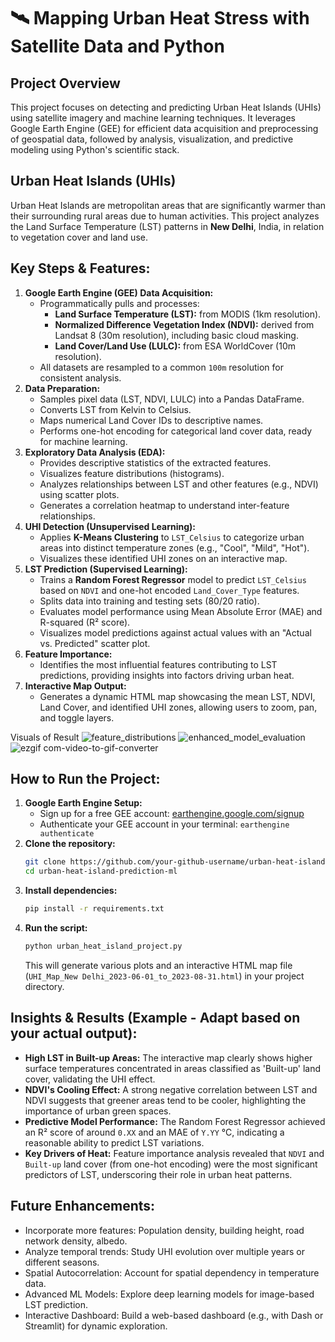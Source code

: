 # 🛰️ Mapping Urban Heat Stress with Satellite Data and Python

## Project Overview
This project focuses on detecting and predicting Urban Heat Islands (UHIs) using satellite imagery and machine learning techniques. It leverages Google Earth Engine (GEE) for efficient data acquisition and preprocessing of geospatial data, followed by analysis, visualization, and predictive modeling using Python's scientific stack.

## Urban Heat Islands (UHIs)
Urban Heat Islands are metropolitan areas that are significantly warmer than their surrounding rural areas due to human activities. This project analyzes the Land Surface Temperature (LST) patterns in **New Delhi**, India, in relation to vegetation cover and land use.

## Key Steps & Features:
1.  **Google Earth Engine (GEE) Data Acquisition:**
    *   Programmatically pulls and processes:
        *   **Land Surface Temperature (LST):** from MODIS (1km resolution).
        *   **Normalized Difference Vegetation Index (NDVI):** derived from Landsat 8 (30m resolution), including basic cloud masking.
        *   **Land Cover/Land Use (LULC):** from ESA WorldCover (10m resolution).
    *   All datasets are resampled to a common `100m` resolution for consistent analysis.
2.  **Data Preparation:**
    *   Samples pixel data (LST, NDVI, LULC) into a Pandas DataFrame.
    *   Converts LST from Kelvin to Celsius.
    *   Maps numerical Land Cover IDs to descriptive names.
    *   Performs one-hot encoding for categorical land cover data, ready for machine learning.
3.  **Exploratory Data Analysis (EDA):**
    *   Provides descriptive statistics of the extracted features.
    *   Visualizes feature distributions (histograms).
    *   Analyzes relationships between LST and other features (e.g., NDVI) using scatter plots.
    *   Generates a correlation heatmap to understand inter-feature relationships.
4.  **UHI Detection (Unsupervised Learning):**
    *   Applies **K-Means Clustering** to `LST_Celsius` to categorize urban areas into distinct temperature zones (e.g., "Cool", "Mild", "Hot").
    *   Visualizes these identified UHI zones on an interactive map.
5.  **LST Prediction (Supervised Learning):**
    *   Trains a **Random Forest Regressor** model to predict `LST_Celsius` based on `NDVI` and one-hot encoded `Land_Cover_Type` features.
    *   Splits data into training and testing sets (80/20 ratio).
    *   Evaluates model performance using Mean Absolute Error (MAE) and R-squared (R² score).
    *   Visualizes model predictions against actual values with an "Actual vs. Predicted" scatter plot.
6.  **Feature Importance:**
    *   Identifies the most influential features contributing to LST predictions, providing insights into factors driving urban heat.
7.  **Interactive Map Output:**
    *   Generates a dynamic HTML map showcasing the mean LST, NDVI, Land Cover, and identified UHI zones, allowing users to zoom, pan, and toggle layers.

Visuals of Result
![feature_distributions](https://github.com/user-attachments/assets/eb3b7d4e-0d04-4116-9602-90948f135e89)
![enhanced_model_evaluation](https://github.com/user-attachments/assets/8b5a3310-5e75-4b8b-b478-1e935ffa9a18)
![ezgif com-video-to-gif-converter](https://github.com/user-attachments/assets/da4be6f3-6a5b-4c6b-9093-e135ce342aac)


## How to Run the Project:
1.  **Google Earth Engine Setup:**
    *   Sign up for a free GEE account: [earthengine.google.com/signup](https://earthengine.google.com/signup/)
    *   Authenticate your GEE account in your terminal: `earthengine authenticate`
2.  **Clone the repository:**
    ```bash
    git clone https://github.com/your-github-username/urban-heat-island-prediction-ml.git
    cd urban-heat-island-prediction-ml
    ```
3.  **Install dependencies:**
    ```bash
    pip install -r requirements.txt
    ```
4.  **Run the script:**
    ```bash
    python urban_heat_island_project.py
    ```
    This will generate various plots and an interactive HTML map file (`UHI_Map_New Delhi_2023-06-01_to_2023-08-31.html`) in your project directory.

## Insights & Results (Example - Adapt based on your actual output):
*   **High LST in Built-up Areas:** The interactive map clearly shows higher surface temperatures concentrated in areas classified as 'Built-up' land cover, validating the UHI effect.
*   **NDVI's Cooling Effect:** A strong negative correlation between LST and NDVI suggests that greener areas tend to be cooler, highlighting the importance of urban green spaces.
*   **Predictive Model Performance:** The Random Forest Regressor achieved an R² score of around `0.XX` and an MAE of `Y.YY` °C, indicating a reasonable ability to predict LST variations.
*   **Key Drivers of Heat:** Feature importance analysis revealed that `NDVI` and `Built-up` land cover (from one-hot encoding) were the most significant predictors of LST, underscoring their role in urban heat patterns.

## Future Enhancements:
*   Incorporate more features: Population density, building height, road network density, albedo.
*   Analyze temporal trends: Study UHI evolution over multiple years or different seasons.
*   Spatial Autocorrelation: Account for spatial dependency in temperature data.
*   Advanced ML Models: Explore deep learning models for image-based LST prediction.
*   Interactive Dashboard: Build a web-based dashboard (e.g., with Dash or Streamlit) for dynamic exploration.
